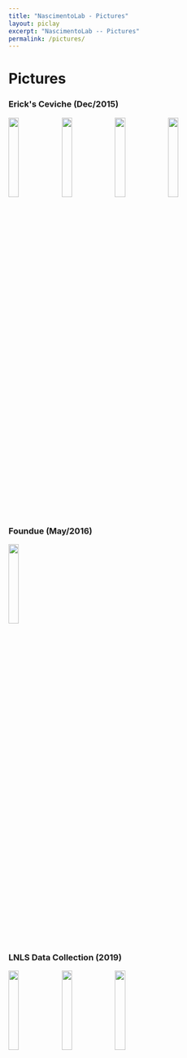 ```yaml
---
title: "NascimentoLab - Pictures"
layout: piclay
excerpt: "NascimentoLab -- Pictures"
permalink: /pictures/
---
```


# Pictures


### Erick's Ceviche (Dec/2015)


<img src="{{ site.url }}{{ site.baseurl }}/images/group_photos/20151211_204403-e1464184477502.jpg" width="20%">
<img src="{{ site.url }}{{ site.baseurl }}/images/group_photos/20151211_210931-e1464184424313.jpg" width="20%">
<img src="{{ site.url }}{{ site.baseurl }}/images/group_photos/20151211_211608-e1464184413650.jpg" width="20%">
<img src="{{ site.url }}{{ site.baseurl }}/images/group_photos/20151211_230523.jpg" width="20%">

### Foundue (May/2016)

<img src="{{ site.url }}{{ site.baseurl }}/images/group_photos/20160510_215359_2.jpg" width="20%">

### LNLS Data Collection (2019)

<img src="{{ site.url }}{{ site.baseurl }}/images/group_photos/IMG_20190509_114120601.jpg" width="20%">
<img src="{{ site.url }}{{ site.baseurl }}/images/group_photos/IMG_20190509_164340967.jpg" width="20%">
<img src="{{ site.url }}{{ site.baseurl }}/images/group_photos/IMG_20190509_164410776_BURST000_COVER_TOP.jpg" width="20%">





